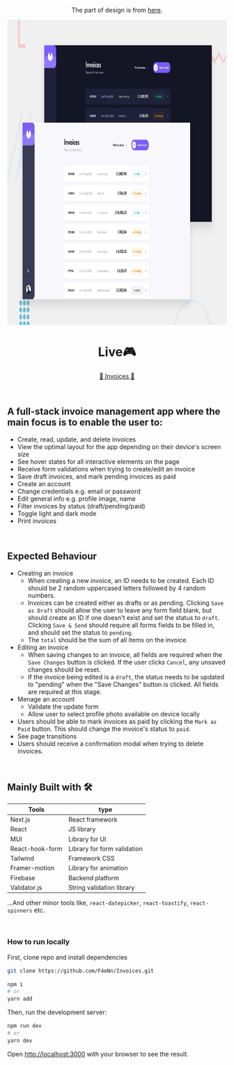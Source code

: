 
<p align="center">The part of design is from <a target="_blank" href="https://www.frontendmentor.io/challenges/invoice-app-i7KaLTQjl">here</a>.</p>
<img src='./.github/preview.jpg' alt='Ink Wise home page banner' width='100%' height="700px" />

<h1 align="center">Live🎮</h1>
<p align='center'><a target="_blank" href='https://invoices-eight.vercel.app/' align='center' >🎈 Invoices 🎈</a></p>

</br>

<h2>A full-stack invoice management app where the main focus is to enable the user to:</h2>

- Create, read, update, and delete invoices
- View the optimal layout for the app depending on their device's screen size
- See hover states for all interactive elements on the page
- Receive form validations when trying to create/edit an invoice
- Save draft invoices, and mark pending invoices as paid
- Create an account
- Change credentials e.g. email or password
- Edit general info e.g. profile image, name
- Filter invoices by status (draft/pending/paid)
- Toggle light and dark mode
- Print invoices

</br>

<h2>Expected Behaviour</h2>

- Creating an invoice
  - When creating a new invoice, an ID needs to be created. Each ID should be 2 random uppercased letters followed by 4 random numbers.
  - Invoices can be created either as drafts or as pending. Clicking `Save as Draft` should allow the user to leave any form field blank, but should create an ID if one doesn't exist and set the status to `draft`. Clicking `Save & Send` should require all forms fields to be filled in, and should set the status to `pending`.
  - The `total` should be the sum of all items on the invoice.
- Editing an invoice
  - When saving changes to an invoice, all fields are required when the `Save Changes` button is clicked. If the user clicks `Cancel`, any unsaved changes should be reset.
  - If the invoice being edited is a `draft`, the status needs to be updated to "pending" when the "Save Changes" button is clicked. All fields are required at this stage.
- Menage an account
  - Validate the update form
  - Allow user to select profile photo available on device locally
- Users should be able to mark invoices as paid by clicking the `Mark as Paid` button. This should change the invoice's status to `paid`.
- See page transitions
- Users should receive a confirmation modal when trying to delete invoices.

</br>

<h2> Mainly Built with 🛠</h2> 

Tools | type |
---| --- |
Next.js | React framework |
React | JS library |
MUI | Library for UI |
React-hook-form | Library for form validation |
Tailwind | Framework CSS |
Framer-motion | Library for animation |
Firebase | Backend platform |
Validator.js | String validation library

...And other minor tools like, `react-datepicker`, `react-toastify`, `react-spinners` etc.

</br>

<h3>How to run locally</h3>

<p>First, clone repo and install dependencies</p>

```bash
git clone https://github.com/F4eNn/Invoices.git 
```

```bash
npm i
# or
yarn add
```

Then, run the development server:

```bash
npm run dev
# or
yarn dev
```

Open [http://localhost:3000](http://localhost:3000) with your browser to see the result.

